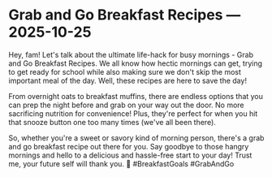 # Grab and Go Breakfast Recipes — 2025-10-25

Hey, fam! Let's talk about the ultimate life-hack for busy mornings - Grab and Go Breakfast Recipes. We all know how hectic mornings can get, trying to get ready for school while also making sure we don't skip the most important meal of the day. Well, these recipes are here to save the day!

From overnight oats to breakfast muffins, there are endless options that you can prep the night before and grab on your way out the door. No more sacrificing nutrition for convenience! Plus, they're perfect for when you hit that snooze button one too many times (we've all been there).

So, whether you're a sweet or savory kind of morning person, there's a grab and go breakfast recipe out there for you. Say goodbye to those hangry mornings and hello to a delicious and hassle-free start to your day! Trust me, your future self will thank you. 🌟 #BreakfastGoals #GrabAndGo